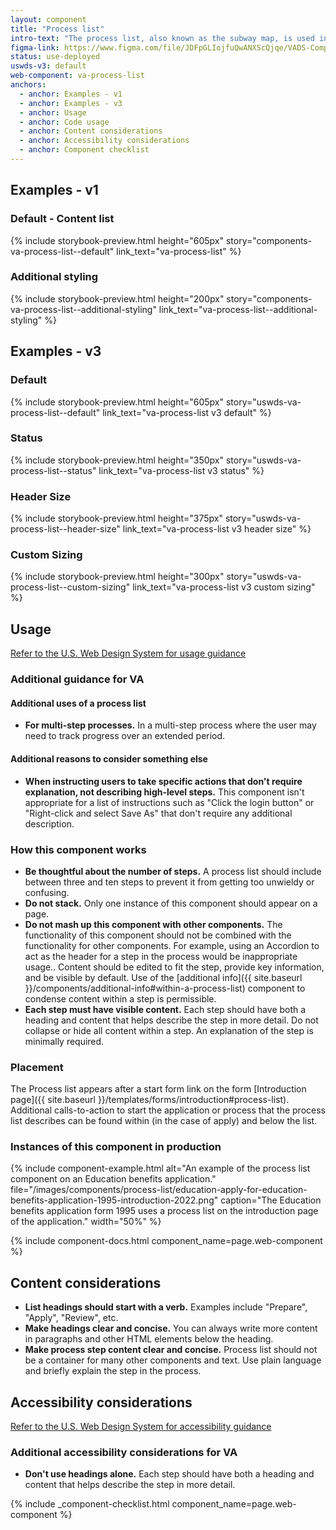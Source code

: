 ```yaml
---
layout: component
title: "Process list"
intro-text: "The process list, also known as the subway map, is used in a static informational context to describe the process to apply for a benefit or to provide tracking information to a user where they are in a given process."
figma-link: https://www.figma.com/file/JDFpGLIojfuQwANXScQjqe/VADS-Component-Example-Library?type=design&node-id=35%3A169&mode=design&t=J32RmU6Fjbjuh9bD-1
status: use-deployed
uswds-v3: default
web-component: va-process-list
anchors:
  - anchor: Examples - v1
  - anchor: Examples - v3
  - anchor: Usage
  - anchor: Code usage
  - anchor: Content considerations
  - anchor: Accessibility considerations
  - anchor: Component checklist
---
```


## Examples - v1

### Default - Content list

{% include storybook-preview.html height="605px" story="components-va-process-list--default" link_text="va-process-list" %}

### Additional styling

{% include storybook-preview.html height="200px" story="components-va-process-list--additional-styling" link_text="va-process-list--additional-styling" %}

## Examples - v3

### Default

{% include storybook-preview.html height="605px" story="uswds-va-process-list--default" link_text="va-process-list v3 default" %}

### Status

{% include storybook-preview.html height="350px" story="uswds-va-process-list--status" link_text="va-process-list v3 status" %}

### Header Size

{% include storybook-preview.html height="375px" story="uswds-va-process-list--header-size" link_text="va-process-list v3 header size" %}

### Custom Sizing

{% include storybook-preview.html height="300px" story="uswds-va-process-list--custom-sizing" link_text="va-process-list v3 custom sizing" %}

## Usage

<a class="vads-c-action-link--blue" href="https://designsystem.digital.gov/components/process-list/">Refer to the U.S. Web Design System for usage guidance</a>

### Additional guidance for VA

#### Additional uses of a process list

* **For multi-step processes.** In a multi-step process where the user may need to track progress over an extended period.

#### Additional reasons to consider something else

* **When instructing users to take specific actions that don't require explanation, not describing high-level steps.** This component isn't appropriate for a list of instructions such as "Click the login button" or "Right-click and select Save As" that don't require any additional description.

### How this component works

* **Be thoughtful about the number of steps.** A process list should include between three and ten steps to prevent it from getting too unwieldy or confusing.
* **Do not stack.** Only one instance of this component should appear on a page.
* **Do not mash up this component with other components.** The functionality of this component should not be combined with the functionality for other components. For example, using an Accordion to act as the header for a step in the process would be inappropriate usage.. Content should be edited to fit the step, provide key information, and be visible by default. Use of the [additional info]({{ site.baseurl }}/components/additional-info#within-a-process-list) component to condense content within a step is permissible. 
* **Each step must have visible content.** Each step should have both a heading and content that helps describe the step in more detail. Do not collapse or hide all content within a step. An explanation of the step is minimally required.

### Placement

The Process list appears after a start form link on the form [Introduction page]({{ site.baseurl }}/templates/forms/introduction#process-list). Additional calls-to-action to start the application or process that the process list describes can be found within (in the case of apply) and below the list.

### Instances of this component in production

{% include component-example.html alt="An example of the process list component on an Education benefits application." file="/images/components/process-list/education-apply-for-education-benefits-application-1995-introduction-2022.png" caption="The Education benefits application form 1995 uses a process list on the introduction page of the application." width="50%" %}

{% include component-docs.html component_name=page.web-component %}

## Content considerations

* **List headings should start with a verb.** Examples include "Prepare", "Apply", "Review", etc.
* **Make headings clear and concise.** You can always write more content in paragraphs and other HTML elements below the heading.
* **Make process step content clear and concise.** Process list should not be a container for many other components and text. Use plain language and briefly explain the step in the process.

## Accessibility considerations

<a class="vads-c-action-link--blue" href="https://designsystem.digital.gov/components/process-list/#accessibility-process-list">Refer to the U.S. Web Design System for accessibility guidance</a>

### Additional accessibility considerations for VA

* **Don't use headings alone.** Each step should have both a heading and content that helps describe the step in more detail.


{% include _component-checklist.html component_name=page.web-component %}